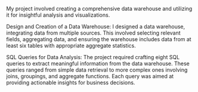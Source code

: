 My project involved creating a comprehensive data warehouse and utilizing it for insightful analysis and visualizations.

Design and Creation of a Data Warehouse: I designed a data warehouse, integrating data from multiple sources. This involved selecting relevant fields, aggregating data, and ensuring the warehouse includes data from at least six tables with appropriate aggregate statistics.

SQL Queries for Data Analysis: The project required crafting eight SQL queries to extract meaningful information from the data warehouse. These queries ranged from simple data retrieval to more complex ones involving joins, groupings, and aggregate functions. Each query was aimed at providing actionable insights for business decisions.
